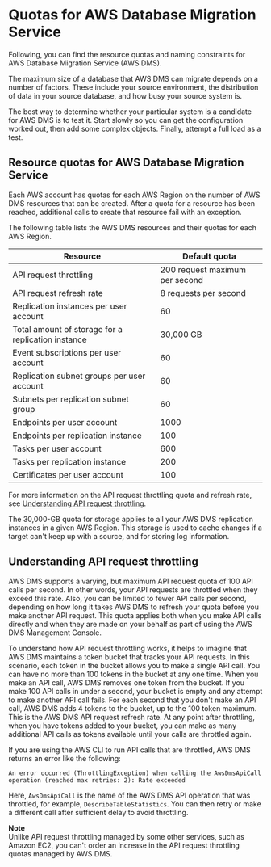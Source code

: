 # Quotas for AWS Database Migration Service<a name="CHAP_Limits"></a>

Following, you can find the resource quotas and naming constraints for AWS Database Migration Service \(AWS DMS\)\.

The maximum size of a database that AWS DMS can migrate depends on a number of factors\. These include your source environment, the distribution of data in your source database, and how busy your source system is\. 

The best way to determine whether your particular system is a candidate for AWS DMS is to test it\. Start slowly so you can get the configuration worked out, then add some complex objects\. Finally, attempt a full load as a test\. 

## Resource quotas for AWS Database Migration Service<a name="CHAP_Limits.Limits"></a>

Each AWS account has quotas for each AWS Region on the number of AWS DMS resources that can be created\. After a quota for a resource has been reached, additional calls to create that resource fail with an exception\.

The following table lists the AWS DMS resources and their quotas for each AWS Region\.


| Resource | Default quota | 
| --- | --- | 
| API request throttling | 200 request maximum per second | 
| API request refresh rate | 8 requests per second | 
| Replication instances per user account | 60 | 
| Total amount of storage for a replication instance | 30,000 GB | 
| Event subscriptions per user account | 60 | 
| Replication subnet groups per user account | 60 | 
| Subnets per replication subnet group | 60 | 
| Endpoints per user account | 1000 | 
| Endpoints per replication instance | 100 | 
| Tasks per user account | 600 | 
| Tasks per replication instance | 200 | 
| Certificates per user account | 100 | 

For more information on the API request throttling quota and refresh rate, see [Understanding API request throttling](#CHAP_Limits.Throttling)\.

The 30,000\-GB quota for storage applies to all your AWS DMS replication instances in a given AWS Region\. This storage is used to cache changes if a target can't keep up with a source, and for storing log information\.

## Understanding API request throttling<a name="CHAP_Limits.Throttling"></a>

AWS DMS supports a varying, but maximum API request quota of 100 API calls per second\. In other words, your API requests are throttled when they exceed this rate\. Also, you can be limited to fewer API calls per second, depending on how long it takes AWS DMS to refresh your quota before you make another API request\. This quota applies both when you make API calls directly and when they are made on your behalf as part of using the AWS DMS Management Console\.

To understand how API request throttling works, it helps to imagine that AWS DMS maintains a token bucket that tracks your API requests\. In this scenario, each token in the bucket allows you to make a single API call\. You can have no more than 100 tokens in the bucket at any one time\. When you make an API call, AWS DMS removes one token from the bucket\. If you make 100 API calls in under a second, your bucket is empty and any attempt to make another API call fails\. For each second that you don't make an API call, AWS DMS adds 4 tokens to the bucket, up to the 100 token maximum\. This is the AWS DMS API request refresh rate\. At any point after throttling, when you have tokens added to your bucket, you can make as many additional API calls as tokens available until your calls are throttled again\.

If you are using the AWS CLI to run API calls that are throttled, AWS DMS returns an error like the following:

```
An error occurred (ThrottlingException) when calling the AwsDmsApiCall operation (reached max retries: 2): Rate exceeded
```

Here, `AwsDmsApiCall` is the name of the AWS DMS API operation that was throttled, for example, `DescribeTableStatistics`\. You can then retry or make a different call after sufficient delay to avoid throttling\.

**Note**  
Unlike API request throttling managed by some other services, such as Amazon EC2, you can't order an increase in the API request throttling quotas managed by AWS DMS\.